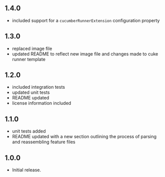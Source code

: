 ## 1.4.0
* included support for a `cucumberRunnerExtension` configuration property

## 1.3.0
* replaced image file
* updated README to reflect new image file and changes made to cuke runner template

## 1.2.0
* included integration tests
* updated unit tests
* README updated
* license information included

## 1.1.0
* unit tests added
* README updated with a new section outlining the process of parsing and reassembling feature files

## 1.0.0
* Initial release.